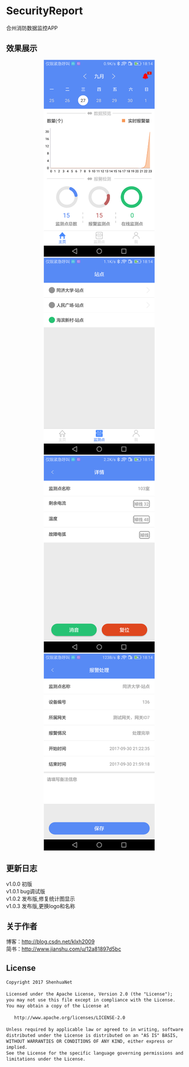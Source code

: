 # SecurityReport
合州消防数据监控APP

## 效果展示
<div align="center">
	<img width="300" height="533" src="https://github.com/shenhuanet/SecurityReport/blob/master/screenshot/image_home.png"/>
	<img width="300" height="533" src="https://github.com/shenhuanet/SecurityReport/blob/master/screenshot/image_position.png"/>
</div>

<div align="center">
	<img width="300" height="533" src="https://github.com/shenhuanet/SecurityReport/blob/master/screenshot/image_detail.png"/>
	<img width="300" height="533" src="https://github.com/shenhuanet/SecurityReport/blob/master/screenshot/image_resolve.png"/>
</div>

## 更新日志
v1.0.0 初版<br>
v1.0.1 bug调试版<br>
v1.0.2 发布版,修复统计图显示<br>
v1.0.3 发布版,更换logo和名称<br>

## 关于作者
博客：http://blog.csdn.net/klxh2009<br>
简书：http://www.jianshu.com/u/12a81897d5bc

## License

    Copyright 2017 ShenhuaNet

    Licensed under the Apache License, Version 2.0 (the "License");
    you may not use this file except in compliance with the License.
    You may obtain a copy of the License at

       http://www.apache.org/licenses/LICENSE-2.0

    Unless required by applicable law or agreed to in writing, software
    distributed under the License is distributed on an "AS IS" BASIS,
    WITHOUT WARRANTIES OR CONDITIONS OF ANY KIND, either express or implied.
    See the License for the specific language governing permissions and
    limitations under the License.
